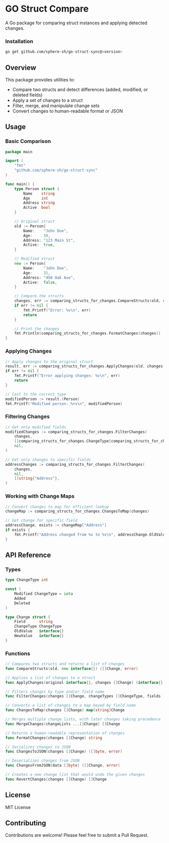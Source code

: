 # GO Struct Compare
A Go package for comparing struct instances and applying detected changes.


### Installation
```bash
go get github.com/sphere-sh/go-struct-sync@<version>
````

## Overview
This package provides utilities to:
- Compare two structs and detect differences (added, modified, or deleted fields)
- Apply a set of changes to a struct
- Filter, merge, and manipulate change sets
- Convert changes to human-readable format or JSON

## Usage

### Basic Comparison

```go
package main

import (
    "fmt"
    "github.com/sphere-sh/go-struct-sync"
)

func main() {
    type Person struct {
        Name    string
        Age     int
        Address string
        Active  bool
    }

    // Original struct
    old := Person{
        Name:    "John Doe",
        Age:     30,
        Address: "123 Main St", 
        Active:  true,
    }

    // Modified struct
    new := Person{
        Name:    "John Doe",
        Age:     31,
        Address: "456 Oak Ave",
        Active:  false,
    }

    // Compare the structs
    changes, err := comparing_structs_for_changes.CompareStructs(old, new)
    if err != nil {
        fmt.Printf("Error: %v\n", err)
        return
    }

    // Print the changes
    fmt.Println(comparing_structs_for_changes.FormatChanges(changes))
}
```

### Applying Changes

```go
// Apply changes to the original struct
result, err := comparing_structs_for_changes.ApplyChanges(old, changes)
if err != nil {
    fmt.Printf("Error applying changes: %v\n", err)
    return
}

// Cast to the correct type
modifiedPerson := result.(Person)
fmt.Printf("Modified person: %+v\n", modifiedPerson)
```

### Filtering Changes

```go
// Get only modified fields
modifiedChanges := comparing_structs_for_changes.FilterChanges(
    changes, 
    []comparing_structs_for_changes.ChangeType{comparing_structs_for_changes.Modified}, 
    nil,
)

// Get only changes to specific fields
addressChanges := comparing_structs_for_changes.FilterChanges(
    changes, 
    nil, 
    []string{"Address"},
)
```

### Working with Change Maps

```go
// Convert changes to map for efficient lookup
changeMap := comparing_structs_for_changes.ChangesToMap(changes)

// Get change for specific field
addressChange, exists := changeMap["Address"]
if exists {
    fmt.Printf("Address changed from %v to %v\n", addressChange.OldValue, addressChange.NewValue)
}
```

## API Reference

### Types

```go
type ChangeType int

const (
    Modified ChangeType = iota
    Added
    Deleted
)

type Change struct {
    Field      string
    ChangeType ChangeType
    OldValue   interface{}
    NewValue   interface{}
}
```

### Functions

```go
// Compares two structs and returns a list of changes
func CompareStructs(old, new interface{}) ([]Change, error)

// Applies a list of changes to a struct
func ApplyChanges(original interface{}, changes []Change) (interface{}, error)

// Filters changes by type and/or field name
func FilterChanges(changes []Change, changeTypes []ChangeType, fields []string) []Change

// Converts a list of changes to a map keyed by field name
func ChangesToMap(changes []Change) map[string]Change

// Merges multiple change lists, with later changes taking precedence
func MergeChanges(changeLists ...[]Change) []Change

// Returns a human-readable representation of changes
func FormatChanges(changes []Change) string

// Serializes changes to JSON
func ChangesToJSON(changes []Change) ([]byte, error)

// Deserializes changes from JSON
func ChangesFromJSON(data []byte) ([]Change, error)

// Creates a new change list that would undo the given changes
func RevertChanges(changes []Change) []Change
```

## License
MIT License

## Contributing
Contributions are welcome! Please feel free to submit a Pull Request.